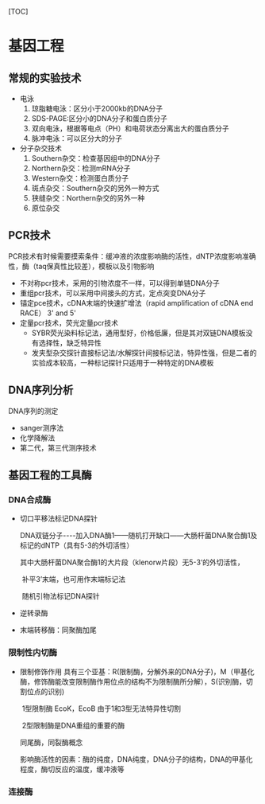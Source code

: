 [TOC]



# 基因工程

## 常规的实验技术

- 电泳
  1. 琼脂糖电泳：区分小于2000kb的DNA分子
  2. SDS-PAGE:区分小的DNA分子和蛋白质分子
  3. 双向电泳，根据等电点（PH）和电荷状态分离出大的蛋白质分子
  4. 脉冲电泳：可以区分大的分子
- 分子杂交技术
  1. Southern杂交：检查基因组中的DNA分子
  2. Northern杂交：检测mRNA分子
  3. Western杂交：检测蛋白质分子
  4. 斑点杂交：Southern杂交的另外一种方式
  5. 狭缝杂交：Northern杂交的另外一种
  6. 原位杂交

## PCR技术

PCR技术有时候需要摸索条件：缓冲液的浓度影响酶的活性，dNTP浓度影响准确性，酶（taq保真性比较差），模板以及引物影响

- 不对称pcr技术，采用的引物浓度不一样，可以得到单链DNA分子
- 重组pcr技术，可以采用中间接头的方式，定点突变DNA分子
- 锚定pce技术，cDNA末端的快速扩增法（rapid amplification of cDNA end RACE） 3' and 5'
- 定量pcr技术，荧光定量pcr技术
  - SYBR荧光染料标记法，通用型好，价格低廉，但是其对双链DNA模板没有选择性，缺乏特异性
  - 发夹型杂交探针直接标记法/水解探针间接标记法，特异性强，但是二者的实验成本较高，一种标记探针只适用于一种特定的DNA模板

## DNA序列分析

DNA序列的测定

- sanger测序法
- 化学降解法
- 第二代，第三代测序技术

## 基因工程的工具酶

### DNA合成酶

- 切口平移法标记DNA探针

  DNA双链分子----加入DNA酶1——随机打开缺口——大肠杆菌DNA聚合酶1及标记的dNTP（具有5-3的外切活性）

  其中大肠杆菌DNA聚合酶1的大片段（klenorw片段）无5-3‘的外切活性，

  ​	补平3’末端，也可用作末端标记法

  ​	随机引物法标记DNA探针

- 逆转录酶

- 末端转移酶：同聚酶加尾

### 限制性内切酶

- 限制修饰作用  具有三个亚基：R(限制酶，分解外来的DNA分子)，M（甲基化酶，修饰酶能改变限制酶作用位点的结构不为限制酶所分解），S(识别酶，切割位点的识别)

  ​	1型限制酶  EcoK，EcoB 由于1和3型无法特异性切割

  ​	2型限制酶是DNA重组的重要的酶

  同尾酶，同裂酶概念

  影响酶活性的因素：酶的纯度，DNA纯度，DNA分子的结构，DNA的甲基化程度，酶切反应的温度，缓冲液等

### 连接酶





